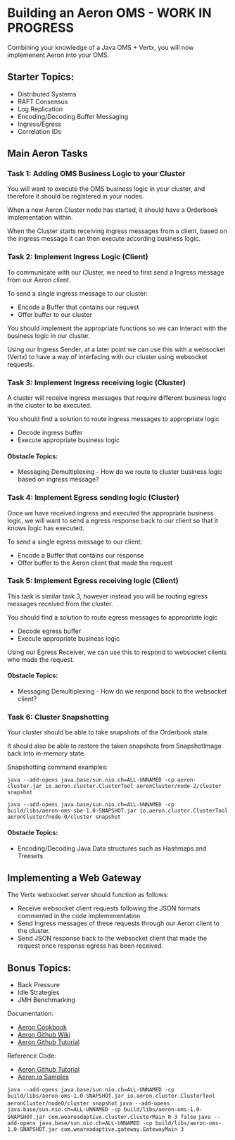 
# Building an Aeron OMS - WORK IN PROGRESS

Combining your knowledge of a Java OMS + Vertx, you will now implemenent Aeron into your OMS.

## Starter Topics:
- Distributed Systems
- RAFT Consensus
- Log Replication
- Encoding/Decoding Buffer Messaging
- Ingress/Egress
- Correlation IDs

## Main Aeron Tasks

### Task 1: Adding OMS Business Logic to your Cluster

You will want to execute the OMS business logic in your cluster, and therefore it should be registered in your nodes.

When a new Aeron Cluster node has started, it should have a Orderbook implementation within.

When the Cluster starts receiving ingress messages from a client, based on the ingress message it can then execute according business logic.

### Task 2: Implement Ingress Logic (Client)

To communicate with our Cluster, we need to first send a Ingress message from our Aeron client.

To send a single ingress message to our cluster:
- Encode a Buffer that contains our request
- Offer buffer to our cluster

You should implement the appropriate functions so we can interact with the business logic in our cluster.

Using our Ingress Sender, at a later point we can use this with a websocket (Vertx) to have a way of interfacing with our cluster using websocket requests.

### Task 3: Implement Ingress receiving logic (Cluster)

A cluster will receive ingress messages that require different business logic in the cluster to be executed.

You should find a solution to route ingress messages to appropriate logic

- Decode ingress buffer
- Execute appropriate business logic

#### Obstacle Topics:
- Messaging Demultiplexing - How do we route to cluster business logic based on ingress message?

### Task 4: Implement Egress sending logic (Cluster)

Once we have received ingress and executed the appropriate business logic, we will want to send a egress response back to our client so that it knows logic has executed.

To send a single egress message to our client:
- Encode a Buffer that contains our response
- Offer buffer to the Aeron client that made the request

### Task 5: Implement Egress receiving logic (Client)

This task is similar task 3, however instead you will be routing egress messages received from the cluster.

You should find a solution to route egress messages to appropriate logic

- Decode egress buffer
- Execute appropriate business logic

Using our Egress Receiver, we can use this to respond to websocket clients who made the request.

#### Obstacle Topics:
- Messaging Demultiplexing - How do we respond back to the websocket client?

### Task 6: Cluster Snapshotting

Your cluster should be able to take snapshots of the Orderbook state.

It should also be able to restore the taken snapshots from SnapshotImage back into in-memory state.

Snapshotting command examples:

`java --add-opens java.base/sun.nio.ch=ALL-UNNAMED -cp aeron-cluster.jar io.aeron.cluster.ClusterTool aeronCluster/node-2/cluster snapshot`

`java --add-opens java.base/sun.nio.ch=ALL-UNNAMED -cp build/libs/aeron-oms-sbe-1.0-SNAPSHOT.jar io.aeron.cluster.ClusterTool aeronCluster/node-0/cluster snapshot`

#### Obstacle Topics:
- Encoding/Decoding Java Data structures such as Hashmaps and Treesets

## Implementing a Web Gateway

The Vertx websocket server should function as follows:

- Receive websocket client requests following the JSON formats commented in the code implemenentation
- Send Ingress messages of these requests through our Aeron client to the cluster.
- Send JSON response back to the websocket client that made the request once response egress has been received.

## Bonus Topics:
- Back Pressure
- Idle Strategies
- JMH Benchmarking

Documentation:
- [Aeron Cookbook](https://aeroncookbook.com/aeron/overview/)
- [Aeron Github Wiki](https://github.com/real-logic/aeron/wiki)
- [Aeron Github Tutorial](https://github.com/real-logic/aeron/wiki/Cluster-Tutorial)

Reference Code:

- [Aeron Github Tutorial](https://github.com/real-logic/aeron/tree/1.40.0_tutorial_patch/aeron-samples/src/main/java/io/aeron/samples/cluster/tutorial)
- [Aeron.io Samples](https://github.com/AdaptiveConsulting/aeron-io-samples/tree/main)

```java --add-opens java.base/sun.nio.ch=ALL-UNNAMED -cp build/libs/aeron-oms-1.0-SNAPSHOT.jar io.aeron.cluster.ClusterTool aeronCluster/node0/cluster snapshot```
```java --add-opens java.base/sun.nio.ch=ALL-UNNAMED -cp build/libs/aeron-oms-1.0-SNAPSHOT.jar com.weareadaptive.cluster.ClusterMain 0 3 false```
```java --add-opens java.base/sun.nio.ch=ALL-UNNAMED -cp build/libs/aeron-oms-1.0-SNAPSHOT.jar com.weareadaptive.gateway.GatewayMain 3```
